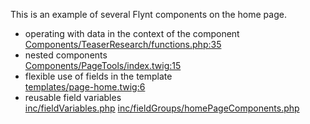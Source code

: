 This is an example of several Flynt components on the home page.
- operating with data in the context of the component  
  [Components/TeaserResearch/functions.php:35](Components/TeaserResearch/functions.php:35)
- nested components  
  [Components/PageTools/index.twig:15](Components/PageTools/index.twig:15)
- flexible use of fields in the template  
  [templates/page-home.twig:6](templates/page-home.twig:6)
- reusable field variables  
  [inc/fieldVariables.php](inc/fieldVariables.php) 
  [inc/fieldGroups/homePageComponents.php](inc/fieldGroups/homePageComponents.php)
